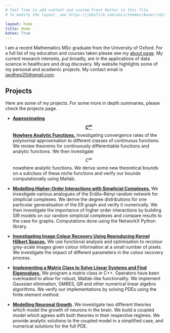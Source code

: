 ```yaml
---
# Feel free to add content and custom Front Matter to this file.
# To modify the layout, see https://jekyllrb.com/docs/themes/#overriding-theme-defaults

layout: home
title: Home
katex: True
---
```

I am a recent Mathematics MSc graduate from the University of Oxford. For a full list of my education and courses taken please see my [about page](about). My current research interests, put broadly, are in the applications of data science in healthcare and drug discovery. My website highlights some of my personal and academic projects. My contact email is jaydhesi25@gmail.com.

## Projects
Here are some of my projects. For some more in depth summaries, please check the projects page.

- [**Approximating $$C^{\infty}$$ Nowhere Analytic Functions.**](projects/aofproject) Investigating convergence rates of the polynomial approximation to different classes of continuous functions. We review theorems for continuously differentiable functions and analytic functions. We then investigate $$C^{\infty}$$ nowehere analytic functions. We derive some new theoretical bounds on a subclass of these niche functions and verify our bounds computationally using Matlab.

- [**Modelling Higher-Order Interactions with Simplicial Complexes.**](projects/smproject) We investigate various analogues of the Erdős–Rényi random network for simplicial complexes. We derive the degree distributions for one particular generalisation of the ER graph and verify it numerically. We then investigate the importance of higher order interactions by building SIR models on our random simplicial complexes and compare results to the case for graphs. Computations done using the NetworkX Python library.

- [**Investigating Image Colour Recovery Using Reproducing Kernel Hilbert Spaces.**](projects/optimproject) We use functional analysis and optimisation to recolour grey-scale images given colour information at a small number of pixels. We investigate the impact of different parameters in the colour recovery process. 

- [**Implementing a Matrix Class to Solve Linear Systems and Find Eigenvalues.**](projects/cppproject) We program a matrix class in C++. Operators have been overloaded to allow for robust, Matlab-like functionality. We implement Gaussian elimination, GMRES, QR and other numerical linear algebra algorithms. We verify our implementations by solving PDEs using the finite element method. 

- [**Modelling Neuronal Growth**](projects/mbproject). We investigate two different theories which model the growth of neurons in the brain. We build a coupled model which agrees with both theories in their respective regimes. We provide analytic solutions to the coupled model in a simplified case, and numerical solutions for the full PDE. 